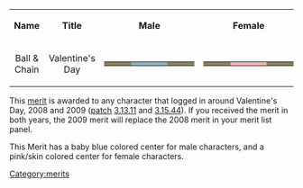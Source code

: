 <table>
<tbody>
<tr class="odd">
<td style="text-align: center;"><p><b>Name</b></p></td>
<td style="text-align: center;"><p><b>Title</b></p></td>
<td style="text-align: center;"><p><b>Male</b></p></td>
<td style="text-align: center;"><p><b>Female</b></p></td>
</tr>
<tr class="even">
<td style="text-align: center;"><p>Ball &amp; Chain</p></td>
<td style="text-align: center;"><p>Valentine's Day</p></td>
<td style="text-align: center;"><table class="bigmerit">
<tr>
<td bgcolor="#8b8252">
</td>
<td bgcolor="#8b8252">
</td>
<td bgcolor="#8b8252">
</td>
<td bgcolor="#84b2c0">
</td>
<td bgcolor="#84b2c0">
</td>
<td bgcolor="#84b2c0">
</td>
<td bgcolor="#84b2c0">
</td>
<td bgcolor="#8b8252">
</td>
<td bgcolor="#8b8252">
</td>
<td bgcolor="#8b8252">
</td>
</tr>
</table></td>
<td style="text-align: center;"><table class="bigmerit">
<tr>
<td bgcolor="#8b8252">
</td>
<td bgcolor="#8b8252">
</td>
<td bgcolor="#8b8252">
</td>
<td bgcolor="#f2b3aa">
</td>
<td bgcolor="#f2b3aa">
</td>
<td bgcolor="#f2b3aa">
</td>
<td bgcolor="#f2b3aa">
</td>
<td bgcolor="#8b8252">
</td>
<td bgcolor="#8b8252">
</td>
<td bgcolor="#8b8252">
</tr>
</table></td>
</tr>
</tbody>
</table>

This [merit](merit.md "wikilink") is awarded to any character that logged
in around Valentine's Day, 2008 and 2009 ([patch](patch.md "wikilink")
[3.13.11](3.md.13.11 "wikilink") and [3.15.44](3.md.15.44 "wikilink")). If you
received the merit in both years, the 2009 merit will replace the 2008
merit in your merit list panel.

This Merit has a baby blue colored center for male characters, and a
pink/skin colored center for female characters.

[Category:merits](Category:merits.md "wikilink")
